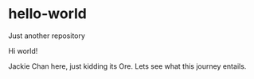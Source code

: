 # hello-world
Just another repository

Hi world!

Jackie Chan here, just kidding its Ore.
Lets see what this journey entails.
